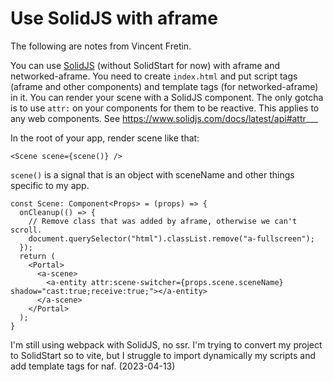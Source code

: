 # Use SolidJS with aframe

The following are notes from Vincent Fretin.

You can use [SolidJS](https://www.solidjs.com) (without SolidStart for now) with aframe and networked-aframe.
You need to create `index.html` and put script tags (aframe and other components) and template tags (for networked-aframe) in it.
You can render your scene with a SolidJS component. The only gotcha is to use `attr:` on your components for them to be reactive. This applies to any web components. See https://www.solidjs.com/docs/latest/api#attr___

In the root of your app, render scene like that:

```
<Scene scene={scene()} />
```

`scene()` is a signal that is an object with sceneName and other things specific to my app.

```
const Scene: Component<Props> = (props) => {
  onCleanup(() => {
    // Remove class that was added by aframe, otherwise we can't scroll.
    document.querySelector("html").classList.remove("a-fullscreen");
  });
  return (
    <Portal>
      <a-scene>
        <a-entity attr:scene-switcher={props.scene.sceneName} shadow="cast:true;receive:true;"></a-entity>
      </a-scene>
    </Portal>
  );
}
```

I'm still using webpack with SolidJS, no ssr.
I'm trying to convert my project to SolidStart so to vite, but I struggle to import dynamically my scripts and add template tags for naf. (2023-04-13)
